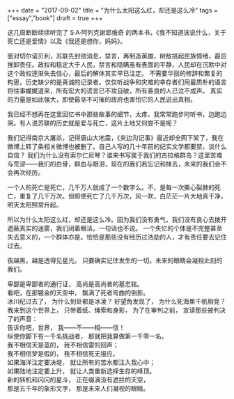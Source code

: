 +++ 
date = "2017-09-02"
title = "为什么太阳这么红，却还是这么冷"
tags = ["essay","book"]
draft = true
+++

这几周断断续续听完了 S·A·阿列克谢耶维奇 的两本书，《我不知道该说什么，关于死亡还是爱情》以及《我还是想你，妈妈》。

面对切尔诺贝利，苏联先封锁消息，禁言，再制造英雄，树敌挑起民族情绪，最后推卸责任。政权和稳定大于人民，禁言和隐瞒虽有表面的平静，人民却在沉默中对这个政权逐渐失去信心，最后的解体其实早已注定。
不需要华丽的修辞和繁复的构思，历史缺少的是真诚的记录者。仅仅听战争和灾难的幸存者们用最质朴的语言将往事娓娓道来，所有宏大的谎言已不攻自破，所有善良的人已泣不成声。 真实的力量是如此强大，即使最坚不可摧的政府也害怕它的人民说出真相。

我已经不想再在这里回忆书中那些故事的细节，太疼，我常常跑步时听书，边跑边哭。有人说苏联的历史就是爱与死亡，这片土地又何尝不是呢？

我们记得南京大屠杀，记得唐山大地震，《夹边沟记事》最近却全网下架了，我在微博上转了条相关微博也被删了。自己人写的几十年前的纪实文学都要禁，谈什么自信？
我们为什么没有索尔仁尼琴？谁来书写属于我们的古拉格群岛？这里苦难与荒谬——我们的白骨，鲜血与眼泪，现在的我们若忘记和抹去，未来的我们会不会再次经历。

一个人的死亡是死亡，几千万人就成了一个数字么。不，是每一次撕心裂肺的死亡，重复了几千万次。但即使死亡了几千万次，风一吹，白茫茫一片大地真干净，明天太阳照常升起。

所以为什么太阳这么红，却还是这么冷。因为我们没有勇气，我们没有良心去拨开遮蔽真实的迷雾，我们闭着眼活，一句话也不说。 一个失忆的个体是不完整甚至失去意义的，一个群体亦是。恰恰是那些没有经历过浩劫的人，才有责任要去记住过去。

夜越黑，越是透得见星光。 只要确实记住发生的一切。未来的眼睛会凝视此刻的我们。

卑鄙是卑鄙者的通行证， 高尚是高尚者的墓志铭。  
看吧，在那镀金的天空中， 飘满了死者弯曲的倒影。  
冰川纪过去了， 为什么到处都是冰凌？ 好望角发现了， 为什么死海里千帆相竞？   
我来到这个世界上， 只带着纸、绳索和身影， 为了在审判之前， 宣读那些被判决了的声音：   
告诉你吧，世界， 我——不——相——信！   
纵使你脚下有一千名挑战者， 那就把我算做第一千零一名。  
我不相信天是蓝的， 我不相信雷的回声；   
我不相信梦是假的， 我不相信死无报应。   
如果海洋注定要决堤， 就让所有的苦水都注入我心中；   
如果陆地注定要上升， 就让人类重新选择生存的峰顶。   
新的转机和闪闪的星斗， 正在缀满没有遮拦的天空，   
那是五千年的象形文字， 那是未来人们凝视的眼睛。
